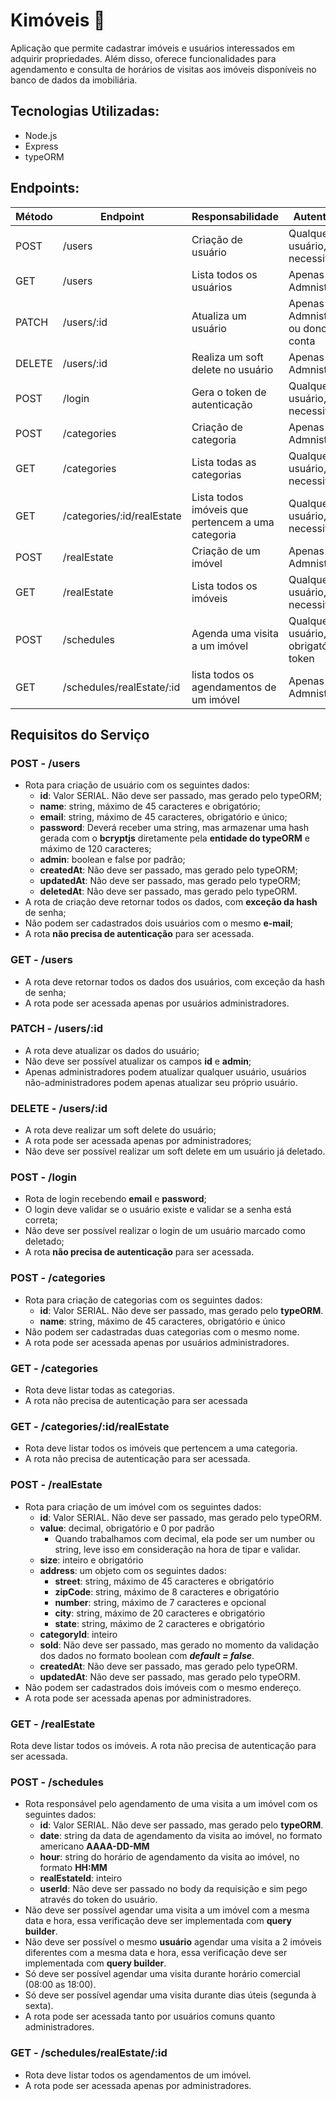 
# Kimóveis 🏡

Aplicação que permite cadastrar imóveis e usuários interessados em adquirir propriedades. Além disso, oferece funcionalidades para agendamento e consulta de horários de visitas aos imóveis disponíveis no banco de dados da imobiliária.

## Tecnologias Utilizadas: 

- Node.js 
- Express
- typeORM


## Endpoints:

| Método | Endpoint                   | Responsabilidade                                  | Autenticação                           |
| ------ | -------------------------- | ------------------------------------------------- | -------------------------------------- |
| POST   | /users                     | Criação de usuário                                | Qualquer usuário, não necessita token  |
| GET    | /users                     | Lista todos os usuários                           | Apenas Admnistradores                  |
| PATCH  | /users/:id                 | Atualiza um usuário                               | Apenas Admnistradores ou dono da conta |
| DELETE | /users/:id                 | Realiza um soft delete no usuário                 | Apenas Admnistradores                  |
| POST   | /login                     | Gera o token de autenticação                      | Qualquer usuário, não necessita token  |
| POST   | /categories                | Criação de categoria                              | Apenas Admnistradores                  |
| GET    | /categories                | Lista todas as categorias                         | Qualquer usuário, não necessita token  |
| GET    | /categories/:id/realEstate | Lista todos imóveis que pertencem a uma categoria | Qualquer usuário, não necessita token  |
| POST   | /realEstate                | Criação de um imóvel                              | Apenas Admnistradores                  |
| GET    | /realEstate                | Lista todos os imóveis                            | Qualquer usuário, não necessita token  |
| POST   | /schedules                 | Agenda uma visita a um imóvel                     | Qualquer usuário, obrigatório token    |
| GET    | /schedules/realEstate/:id  | lista todos os agendamentos de um imóvel          | Apenas Admnistradores                  |

## Requisitos do Serviço

### POST - /users

-   Rota para criação de usuário com os seguintes dados:
    -   **id**: Valor SERIAL. Não deve ser passado, mas gerado pelo typeORM;
    -   **name**: string, máximo de 45 caracteres e obrigatório;
    -   **email**: string, máximo de 45 caracteres, obrigatório e único;
    -   **password**: Deverá receber uma string, mas armazenar uma hash gerada com o **bcryptjs** diretamente pela **entidade do typeORM** e máximo de 120 caracteres;
    -   **admin**: boolean e false por padrão;
    -   **createdAt**: Não deve ser passado, mas gerado pelo typeORM;
    -   **updatedAt**: Não deve ser passado, mas gerado pelo typeORM;
    -   **deletedAt**: Não deve ser passado, mas gerado pelo typeORM.
-   A rota de criação deve retornar todos os dados, com **exceção da hash** de senha;
-   Não podem ser cadastrados dois usuários com o mesmo **e-mail**;
-   A rota **não precisa de autenticação** para ser acessada.

### GET - /users

-   A rota deve retornar todos os dados dos usuários, com exceção da hash de senha;
-   A rota pode ser acessada apenas por usuários administradores.

### PATCH - /users/:id

-   A rota deve atualizar os dados do usuário;
-   Não deve ser possível atualizar os campos **id** e **admin**;
-   Apenas administradores podem atualizar qualquer usuário, usuários não-administradores podem apenas atualizar seu próprio usuário.

### DELETE - /users/:id

-   A rota deve realizar um soft delete do usuário;
-   A rota pode ser acessada apenas por administradores;
-   Não deve ser possível realizar um soft delete em um usuário já deletado.

### POST - /login

-   Rota de login recebendo **email** e **password**;
-   O login deve validar se o usuário existe e validar se a senha está correta;
-   Não deve ser possível realizar o login de um usuário marcado como deletado;
-   A rota **não precisa de autenticação** para ser acessada.

### POST - /categories

-   Rota para criação de categorias com os seguintes dados:
    -   **id**: Valor SERIAL. Não deve ser passado, mas gerado pelo **typeORM**.
    -   **name**: string, máximo de 45 caracteres, obrigatório e único
-   Não podem ser cadastradas duas categorias com o mesmo nome.
-   A rota pode ser acessada apenas por usuários administradores.

### GET - /categories

-   Rota deve listar todas as categorias.
-   A rota não precisa de autenticação para ser acessada

### GET - /categories/:id/realEstate

-   Rota deve listar todos os imóveis que pertencem a uma categoria.
-   A rota não precisa de autenticação para ser acessada.

### POST - /realEstate

-   Rota para criação de um imóvel com os seguintes dados:
    -   **id**: Valor SERIAL. Não deve ser passado, mas gerado pelo typeORM.
    -   **value**: decimal, obrigatório e 0 por padrão
        -   Quando trabalhamos com decimal, ela pode ser um number ou string, leve isso em consideração na hora de tipar e validar.
    -   **size**: inteiro e obrigatório
    -   **address**: um objeto com os seguintes dados:
        -   **street**: string, máximo de 45 caracteres e obrigatório
        -   **zipCode**: string, máximo de 8 caracteres e obrigatório
        -   **number**: string, máximo de 7 caracteres e opcional
        -   **city**: string, máximo de 20 caracteres e obrigatório
        -   **state**: string, máximo de 2 caracteres e obrigatório
    -   **categoryId**: inteiro
    -   **sold**: Não deve ser passado, mas gerado no momento da validação dos dados no formato boolean com **_default = false_**.
    -   **createdAt**: Não deve ser passado, mas gerado pelo typeORM.
    -   **updatedAt**: Não deve ser passado, mas gerado pelo typeORM.
-   Não podem ser cadastrados dois imóveis com o mesmo endereço.
-   A rota pode ser acessada apenas por administradores.

### GET - /realEstate

Rota deve listar todos os imóveis.
A rota não precisa de autenticação para ser acessada.

### POST - /schedules

-   Rota responsável pelo agendamento de uma visita a um imóvel com os seguintes dados:
    -   **id**: Valor SERIAL. Não deve ser passado, mas gerado pelo **typeORM**.
    -   **date**: string da data de agendamento da visita ao imóvel, no formato americano **AAAA-DD-MM**
    -   **hour**: string do horário de agendamento da visita ao imóvel, no formato **HH:MM**
    -   **realEstateId**: inteiro
    -   **userId**: Não deve ser passado no body da requisição e sim pego através do token do usuário.
-   Não deve ser possível agendar uma visita a um imóvel com a mesma data e hora, essa verificação deve ser implementada com **query builder**.
-   Não deve ser possível o mesmo **usuário** agendar uma visita a 2 imóveis diferentes com a mesma data e hora, essa verificação deve ser implementada com **query builder**.
-   Só deve ser possível agendar uma visita durante horário comercial (08:00 as 18:00).
-   Só deve ser possível agendar uma visita durante dias úteis (segunda à sexta).
-   A rota pode ser acessada tanto por usuários comuns quanto administradores.

### GET - /schedules/realEstate/:id

-   Rota deve listar todos os agendamentos de um imóvel.
-   A rota pode ser acessada apenas por administradores.
